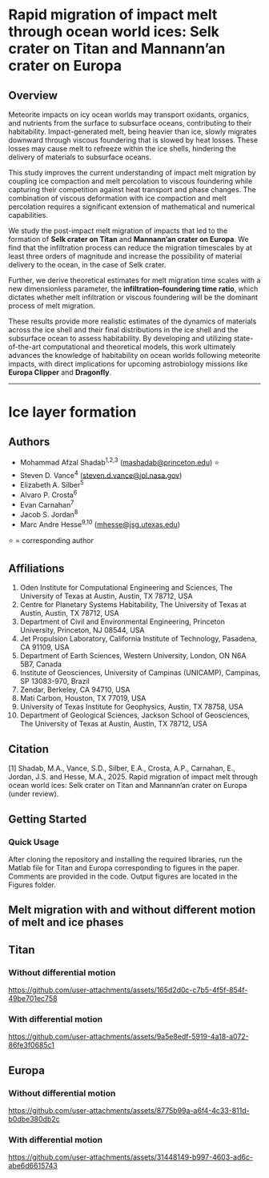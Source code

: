 # Rapid migration of impact melt through ocean world ices: Selk crater on Titan and Mannann’an crater on Europa

## Overview
Meteorite impacts on icy ocean worlds may transport oxidants, organics, and nutrients from the surface to subsurface oceans, contributing to their habitability. Impact-generated melt, being heavier than ice, slowly migrates downward through viscous foundering that is slowed by heat losses. These losses may cause melt to refreeze within the ice shells, hindering the delivery of materials to subsurface oceans.  

This study improves the current understanding of impact melt migration by coupling ice compaction and melt percolation to viscous foundering while capturing their competition against heat transport and phase changes. The combination of viscous deformation with ice compaction and melt percolation requires a significant extension of mathematical and numerical capabilities.  

We study the post-impact melt migration of impacts that led to the formation of **Selk crater on Titan** and **Mannann’an crater on Europa**. We find that the infiltration process can reduce the migration timescales by at least three orders of magnitude and increase the possibility of material delivery to the ocean, in the case of Selk crater.  

Further, we derive theoretical estimates for melt migration time scales with a new dimensionless parameter, the **infiltration–foundering time ratio**, which dictates whether melt infiltration or viscous foundering will be the dominant process of melt migration.  

These results provide more realistic estimates of the dynamics of materials across the ice shell and their final distributions in the ice shell and the subsurface ocean to assess habitability. By developing and utilizing state-of-the-art computational and theoretical models, this work ultimately advances the knowledge of habitability on ocean worlds following meteorite impacts, with direct implications for upcoming astrobiology missions like **Europa Clipper** and **Dragonfly**.

---

# Ice layer formation
## Authors
- Mohammad Afzal Shadab<sup>1,2,3</sup> (mashadab@princeton.edu) ⭐
- Steven D. Vance<sup>4</sup> (steven.d.vance@jpl.nasa.gov)
- Elizabeth A. Silber<sup>5</sup>
- Alvaro P. Crosta<sup>6</sup>
- Evan Carnahan<sup>7</sup>
- Jacob S. Jordan<sup>8</sup>
- Marc Andre Hesse<sup>9,10</sup> (mhesse@jsg.utexas.edu)

⭐ = corresponding author  

## Affiliations
1. Oden Institute for Computational Engineering and Sciences, The University of Texas at Austin, Austin, TX 78712, USA  
2. Centre for Planetary Systems Habitability, The University of Texas at Austin, Austin, TX 78712, USA  
3. Department of Civil and Environmental Engineering, Princeton University, Princeton, NJ 08544, USA  
4. Jet Propulsion Laboratory, California Institute of Technology, Pasadena, CA 91109, USA  
5. Department of Earth Sciences, Western University, London, ON N6A 5B7, Canada  
6. Institute of Geosciences, University of Campinas (UNICAMP), Campinas, SP 13083-970, Brazil  
7. Zendar, Berkeley, CA 94710, USA  
8. Mati Carbon, Houston, TX 77019, USA  
9. University of Texas Institute for Geophysics, Austin, TX 78758, USA  
10. Department of Geological Sciences, Jackson School of Geosciences, The University of Texas at Austin, Austin, TX 78712, USA  


## Citation
[1] Shadab, M.A., Vance, S.D., Silber, E.A., Crosta, A.P., Carnahan, E., Jordan, J.S. and Hesse, M.A., 2025. Rapid migration of impact melt through ocean world ices: Selk crater on Titan and Mannann’an crater on Europa (under review).

## Getting Started

### Quick Usage
After cloning the repository and installing the required libraries, run the Matlab file for Titan and Europa corresponding to figures in the paper.
Comments are provided in the code. Output figures are located in the Figures folder.

## Melt migration with and without different motion of melt and ice phases

## Titan
### Without differential motion
https://github.com/user-attachments/assets/165d2d0c-c7b5-4f5f-854f-49be701ec758


### With differential motion
https://github.com/user-attachments/assets/9a5e8edf-5919-4a18-a072-86fe3f0685c1


## Europa
### Without differential motion
https://github.com/user-attachments/assets/8775b99a-a6f4-4c33-811d-b0dbe380db2c

### With differential motion
https://github.com/user-attachments/assets/31448149-b997-4603-ad6c-abe6d6615743

